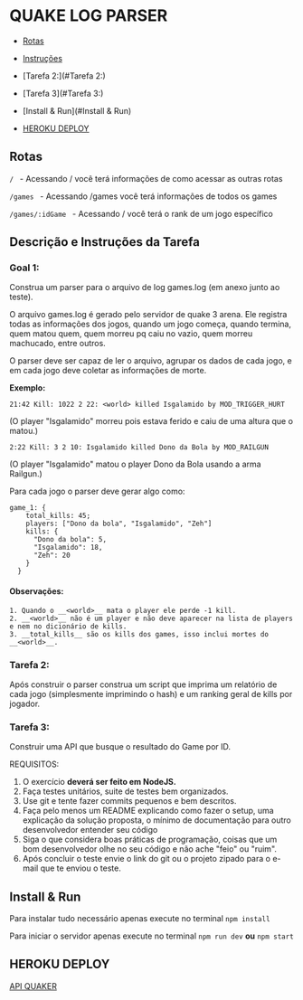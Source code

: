# QUAKE LOG PARSER

- [Rotas](#rotas)
 
- [Instruções](#Descricao)

- [Tarefa 2:](#Tarefa 2:)

- [Tarefa 3](#Tarefa 3:)

- [Install & Run](#Install & Run)
 
- [HEROKU DEPLOY](#HEROKU)

## Rotas 
 ```/ ``` - Acessando / você terá informações de como acessar as outras rotas
 
 ```/games ``` - Acessando /games você terá informações de todos os games
 
 ```/games/:idGame ```  - Acessando / você terá o rank de um jogo específico

## Descrição e Instruções da Tarefa

### Goal 1:
 Construa um parser para o arquivo de log games.log (em anexo junto ao teste).
 
 O arquivo games.log é gerado pelo servidor de quake 3 arena. Ele registra todas as informações dos jogos, quando um jogo começa, quando termina, quem matou quem, quem morreu pq caiu no vazio, quem morreu machucado, entre outros.
 
 O parser deve ser capaz de ler o arquivo, agrupar os dados de cada jogo, e em cada jogo deve coletar as informações de morte.
 
 __Exemplo:__

  ```21:42 Kill: 1022 2 22: <world> killed Isgalamido by MOD_TRIGGER_HURT```
  
  (O player "Isgalamido" morreu pois estava ferido e caiu de uma altura que o matou.)

  ```2:22 Kill: 3 2 10: Isgalamido killed Dono da Bola by MOD_RAILGUN```
  
  (O player "Isgalamido" matou o player Dono da Bola usando a arma Railgun.)

Para cada jogo o parser deve gerar algo como:

```
game_1: {
    total_kills: 45;
    players: ["Dono da bola", "Isgalamido", "Zeh"]
    kills: {
      "Dono da bola": 5,
      "Isgalamido": 18,
      "Zeh": 20
    }
  }
```

#### Observações:
    1. Quando o __<world>__ mata o player ele perde -1 kill.
    2. __<world>__ não é um player e não deve aparecer na lista de players e nem no dicionário de kills.
    3. __total_kills__ são os kills dos games, isso inclui mortes do __<world>__.

### Tarefa 2:
  Após construir o parser construa um script que imprima um relatório de cada jogo (simplesmente imprimindo o hash) e um ranking geral de kills por jogador.

### Tarefa 3:
  Construir uma API que busque o resultado do Game por ID.

REQUISITOS:
1.	O exercício __deverá ser feito em NodeJS.__
2.	Faça testes unitários, suite de testes bem organizados.
3.	Use git e tente fazer commits pequenos e bem descritos.
4.	Faça pelo menos um README explicando como fazer o setup, uma explicação da solução proposta, o mínimo de documentação para outro desenvolvedor entender seu código
5.	Siga o que considera boas práticas de programação, coisas que um bom desenvolvedor olhe no seu código e não ache "feio" ou "ruim".
6.	Após concluir o teste envie o link do git ou o projeto zipado para o e-mail que te enviou o teste. 


## Install & Run
  Para instalar tudo necessário apenas execute no terminal ```npm install```
  
  Para iniciar o servidor apenas execute no terminal ```npm run dev``` __ou__ ```npm start```


## HEROKU DEPLOY
 [API QUAKER](https://quake-log-api.herokuapp.com/)
